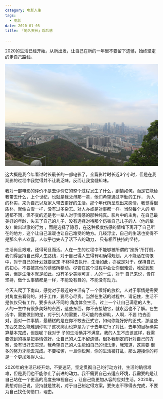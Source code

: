 ```yaml
---
category: 电影人生
tags:
  - 电影
date: 2020-01-05
title: 「地久天长」观后感

---
```


2020的生活已经开始。从新出发，让自己在新的一年里不要留下遗憾，始终坚定的走自己路线。

<!-- more -->

![](./pictrue/2020-01-05.png)


这大概是我今年看过时长最长的一部电影了，全篇影片时长近3个小时，但是在我观影的过程中我觉得并不让我乏味，反而让我食髓知味。

我对一部电影的评价不是去评价它的整个过程发生了什么，剧情如何。而是它能给我带去什么，上个世纪，也就是我父母那一辈，他们希望通过辛勤的工作，
为人的朴实，来为自己以及家人带去更好的生活。那个年代所呈现出来感情，我觉得很质朴，就像白雪一样，没有过多杂志。对人亦或是对事都一样。当然每个人的
境遇都不同，但不变的还是老一辈人对于情感的那种纯真。影片中的主角，在自己最美好的年龄，失去了自己的儿子，没有选择对待那个伤害自己儿子的人（他的挚友）做出过激的行为
，而是选择了隐忍，在这种极度伤感的情绪下离开了自己所在的地方，这个让自己温暖也让自己难受的地方。几经浮尘，自己的生活也变得不是那么令人欢喜，人似乎也失去了活下去的动力，
只有相互扶持的坚持。

生活尚且艰难，还得苟且而活。人在一生的过程中不能够被所谓的“挫折”所打倒，我们得坚持自己得人生路线，对于自己得人生得有明确得规划，人不能活在悔恨中，对于自己的计划就要坚定
不移得去执行，生活如此，亦或是对于，保持自己的初心，不要被其他的诱惑所移动。尽管在这个过程中会让你很难受，难受到想哭，但是生活本就是如此，没有多少美丽可言，人的一生，对于
自己来说，贵在坚持，做什么事情都是一样，不能没有目的，不能没有动力。

今天去爬了下南山，感觉对于最近的生活有了一个很好的放松，人对于事情是需要对角度去看待的，对于工作，要尽心尽责。当然在生活的过程中，请记住，生活不是仅仅只有工作，要多去从不同的
角度体会生活。过上一个让自己满意的人生。人的一生中有很多美好的东西，这些东西，你不去接触它，就永远也不了解。在生活中，需要做到的是，对于别人的需要，尽可能的去帮助，人啊，不要
怕去面对，面对一件事情，最糟糕的是在你不敢去正式它，如何你能好好的正式，那这些东西又怎么能难到你呢？这次爬山也算是为了于去年进行了对比，去年的目标确实算基本完成，但是呢？我对于
子的生活确并不满意，我的人生不应该这样，我需要做到的事是把事情做好，让自己的人生不留遗憾，很多我制定的针对自己的方案，没有很好去实现。我希望自己的人生能如自己的想法走，我知道，这需要
很多的努力才能去完成。不要松懈，一旦你松懈，你的生活被打乱，那么迎接你的将是一个更加难得人生。

2020年的生活已经开始，不要迷茫，坚定贯彻自己的行动方针，生活的确很艰难，但是我们也不能停止了前进的动力。我不需要自己去适应环境，我需要的是让自己站在一个更高的高度去审视自己
，让自己能更加从容的应对生活。2020年，我想对自己说，坚持就是胜利，对于自己制定得方案，要矢志不移得去完成，不要为自己找任何借口，理由。